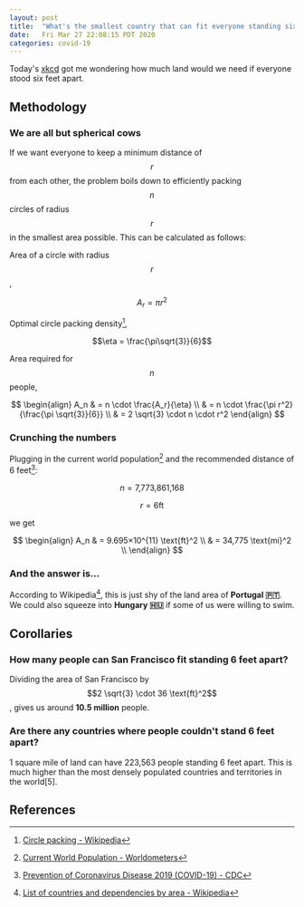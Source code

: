 ```yaml
---
layout: post
title:  "What's the smallest country that can fit everyone standing six feet apart?"
date:   Fri Mar 27 22:08:15 PDT 2020
categories: covid-19
---
```

Today's [xkcd](https://xkcd.com/2286/) got me wondering how much land would we
need if everyone stood six feet apart.

## Methodology

### We are all but spherical cows

If we want everyone to keep a minimum distance of $$r$$ from each other, the
problem boils down to efficiently packing $$n$$ circles of radius $$r$$ in the
smallest area possible. This can be calculated as follows:

Area of a circle with radius $$r$$,

$$A_r = \pi r^2 $$

Optimal circle packing density[^1],

$$\eta  = \frac{\pi\sqrt{3}}{6}$$

Area required for $$n$$ people,

$$
\begin{align}
    A_n & = n \cdot \frac{A_r}{\eta} \\
        & = n \cdot \frac{\pi r^2}{\frac{\pi \sqrt{3}}{6}} \\
        & = 2 \sqrt{3} \cdot n \cdot r^2
\end{align}
$$

### Crunching the numbers

Plugging in the current world population[^2] and the recommended distance of 6 feet[^3]:

$$ n = \text{7,773,861,168} $$

$$ r = 6\text{ft} $$

we get

$$
\begin{align}
    A_n & = 9.695×10^{11} \text{ft}^2 \\
        & = 34,775 \text{mi}^2 \\
\end{align}
$$

### And the answer is...

According to Wikipedia[^4], this is just shy of the land area of **Portugal 🇵🇹**.
We could also squeeze into **Hungary 🇭🇺** if some of us were willing to swim.

## Corollaries

### How many people can San Francisco fit standing 6 feet apart?

Dividing the area of San Francisco by $$2 \sqrt{3} \cdot 36 \text{ft}^2$$, gives
us around **10.5 million** people.

### Are there any countries where people couldn't stand 6 feet apart?

1 square mile of land can have 223,563 people standing 6 feet apart. This is
much higher than the most densely populated countries and territories in the
world[5].

## References

[^1]: [Circle packing - Wikipedia](https://en.wikipedia.org/wiki/Circle_packing)
[^2]: [Current World Population - Worldometers](https://www.worldometers.info/world-population/)
[^3]: [Prevention of Coronavirus Disease 2019 (COVID-19) - CDC](https://www.cdc.gov/coronavirus/2019-ncov/prepare/prevention.html)
[^4]: [List of countries and dependencies by area - Wikipedia](https://en.wikipedia.org/wiki/List_of_countries_and_dependencies_by_area)
[^5]: [List of countries and dependencies by population density - Wikipedia](https://en.wikipedia.org/wiki/List_of_countries_and_dependencies_by_population_density)